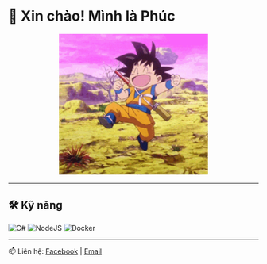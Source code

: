 # 👋 Xin chào! Mình là Phúc

<div align="center">
  <img src="https://raw.githubusercontent.com/Minhphuc2603/Minhphuc2603/main/goku-goku-happy.gif" width="300"/>
</div>

---

## 🛠 Kỹ năng
![C#](https://img.shields.io/badge/-C%23-239120?style=flat&logo=c-sharp&logoColor=white)
![NodeJS](https://img.shields.io/badge/-NodeJS-43853D?style=flat&logo=node.js&logoColor=white)
![Docker](https://img.shields.io/badge/-Docker-2496ED?style=flat&logo=docker&logoColor=white)

---

📫 Liên hệ: [Facebook](https://www.facebook.com/minhphuc2603) | [Email](mailto:trinhphuc980@gmail.com) 

